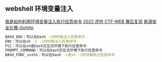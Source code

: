 ## webshell 环境变量注入

[我是如何利用环境变量注入执行任意命令](https://www.leavesongs.com/PENETRATION/how-I-hack-bash-through-environment-injection.html)
[2022 虎符 CTF-WEB 赛后复现](https://blog.csdn.net/qq_45619909/article/details/128946735)
[能源安全比赛-Gohttp](https://mp.weixin.qq.com/s/wOddOgJLRdyqK2d2LmV8Hw)


```sh
BASH_ENV：可以在bash -c的时候注入任意命令
ENV：可以在sh -i -c的时候注入任意命令
PS1：可以在sh或bash交互式环境下执行任意命令
PROMPT_COMMAND：可以在bash交互式环境下执行任意命令
BASH_FUNC_xxx%%：可以在bash -c或sh -c的时候执行任意命令
```

